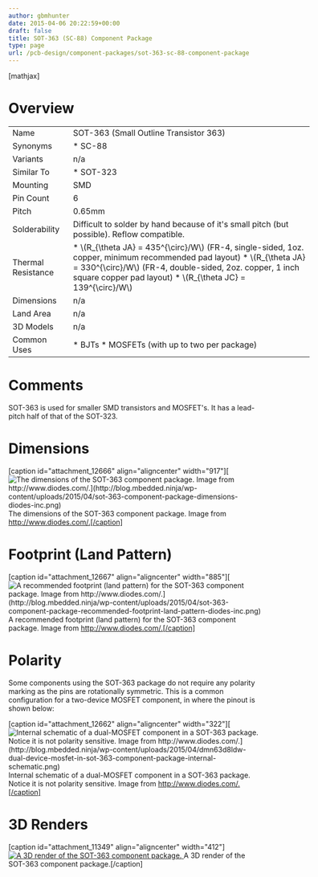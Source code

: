 ```yaml
---
author: gbmhunter
date: 2015-04-06 20:22:59+00:00
draft: false
title: SOT-363 (SC-88) Component Package
type: page
url: /pcb-design/component-packages/sot-363-sc-88-component-package
---
```


[mathjax]

# Overview

<table style="width: 600px;" ><tbody ><tr >
<td >Name
</td>
<td >SOT-363 (Small Outline Transistor 363)
</td></tr><tr >
<td >Synonyms
</td>
<td >  * SC-88
</td></tr><tr >
<td >Variants
</td>
<td >n/a
</td></tr><tr >
<td >Similar To
</td>
<td >  * SOT-323
</td></tr><tr >
<td >Mounting
</td>
<td >SMD
</td></tr><tr >
<td >Pin Count
</td>
<td >6
</td></tr><tr >
<td >Pitch
</td>
<td >0.65mm
</td></tr><tr >
<td >Solderability
</td>
<td >Difficult to solder by hand because of it's small pitch (but possible). Reflow compatible.
</td></tr><tr >
<td >Thermal Resistance
</td>
<td >  * \(R_{\theta JA} = 435^{\circ}/W\) (FR-4, single-sided, 1oz. copper, minimum recommended pad layout)  * \(R_{\theta JA} = 330^{\circ}/W\) (FR-4, double-sided, 2oz. copper, 1 inch square copper pad layout)  * \(R_{\theta JC} = 139^{\circ}/W\)
</td></tr><tr >
<td >Dimensions
</td>
<td >n/a
</td></tr><tr >
<td >Land Area
</td>
<td >n/a
</td></tr><tr >
<td >3D Models
</td>
<td >n/a
</td></tr><tr >
<td >Common Uses
</td>
<td >  * BJTs  * MOSFETs (with up to two per package)
</td></tr></tbody></table>

# Comments

SOT-363 is used for smaller SMD transistors and MOSFET's. It has a lead-pitch half of that of the SOT-323.

# Dimensions

[caption id="attachment_12666" align="aligncenter" width="917"][![The dimensions of the SOT-363 component package. Image from http://www.diodes.com/.](http://blog.mbedded.ninja/wp-content/uploads/2015/04/sot-363-component-package-dimensions-diodes-inc.png)
](http://blog.mbedded.ninja/wp-content/uploads/2015/04/sot-363-component-package-dimensions-diodes-inc.png) The dimensions of the SOT-363 component package. Image from http://www.diodes.com/.[/caption]

# Footprint (Land Pattern)

[caption id="attachment_12667" align="aligncenter" width="885"][![A recommended footprint (land pattern) for the SOT-363 component package. Image from http://www.diodes.com/.](http://blog.mbedded.ninja/wp-content/uploads/2015/04/sot-363-component-package-recommended-footprint-land-pattern-diodes-inc.png)
](http://blog.mbedded.ninja/wp-content/uploads/2015/04/sot-363-component-package-recommended-footprint-land-pattern-diodes-inc.png) A recommended footprint (land pattern) for the SOT-363 component package. Image from http://www.diodes.com/.[/caption]

# Polarity

Some components using the SOT-363 package do not require any polarity marking as the pins are rotationally symmetric. This is a common configuration for a two-device MOSFET component, in where the pinout is shown below:

[caption id="attachment_12662" align="aligncenter" width="322"][![Internal schematic of a dual-MOSFET component in a SOT-363 package. Notice it is not polarity sensitive. Image from http://www.diodes.com/.](http://blog.mbedded.ninja/wp-content/uploads/2015/04/dmn63d8ldw-dual-device-mosfet-in-sot-363-component-package-internal-schematic.png)
](http://blog.mbedded.ninja/wp-content/uploads/2015/04/dmn63d8ldw-dual-device-mosfet-in-sot-363-component-package-internal-schematic.png) Internal schematic of a dual-MOSFET component in a SOT-363 package. Notice it is not polarity sensitive. Image from http://www.diodes.com/.[/caption]

# 3D Renders

[caption id="attachment_11349" align="aligncenter" width="412"][![A 3D render of the SOT-363 component package.](http://blog.mbedded.ninja/wp-content/uploads/2015/04/sot-363-component-package-3d-render.jpg)
](http://blog.mbedded.ninja/wp-content/uploads/2015/04/sot-363-component-package-3d-render.jpg) A 3D render of the SOT-363 component package.[/caption]
